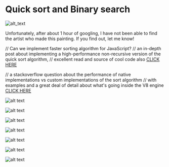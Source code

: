 # Quick sort and Binary search 


![alt_text](https://github.com/VirtualSoda369/quick_sort_and_binary_search/blob/main/Post/foto_portada_final.jpg?raw=true "img_portada")



Unfortunately, after about 1 hour of googling, I have not been able to find the artist who made this painting.
If you find out, let me know!


// Can we implement faster sorting algorithm for JavaScript?
// an in-depth post about implementing a high-performance non-recursive version of the quick sort algorithm,
// excellent read and source of cool code also
[CLICK HERE](https://quick.work/?page=view-blog&id=24)



// a stackoverflow question about the performance of native implementations vs custom implementations of the sort algorithm
// with examples and a great deal of detail about what's going inside the V8 engine
[CLICK HERE](https://stackoverflow.com/questions/38732480/native-javascript-sort-performing-slower-than-implemented-mergesort-and-quicksor/38733191#:~:text=Native%20JavaScript%20sort%20performing%20slower%20than%20implemented%20mergesort%20and%20quicksort,-javascript%20node.js&text=Both%20algorithms%20use%20as%20less,the%20starting%20and%20ending%20positions.)



![alt text](https://github.com/VirtualSoda369/quick_sort_and_binary_search/blob/main/Post/foto_post_1.jpg?raw=true "post_img_1")

![alt text](https://github.com/VirtualSoda369/quick_sort_and_binary_search/blob/main/Post/foto_post_2.jpg?raw=true "post_img_2")

![alt text](https://github.com/VirtualSoda369/quick_sort_and_binary_search/blob/main/Post/foto_post_3.jpg?raw=true "post_img_3")

![alt text](https://github.com/VirtualSoda369/quick_sort_and_binary_search/blob/main/Post/foto_post_4.jpg?raw=true "post_img_4")

![alt text](https://github.com/VirtualSoda369/quick_sort_and_binary_search/blob/main/Post/foto_post_5.jpg?raw=true "post_img_5")

![alt text](https://github.com/VirtualSoda369/quick_sort_and_binary_search/blob/main/Post/foto_post_6.jpg?raw=true "post_img_6")

![alt text](https://github.com/VirtualSoda369/quick_sort_and_binary_search/blob/main/Post/foto_post_7.jpg?raw=true "post_img_7")




